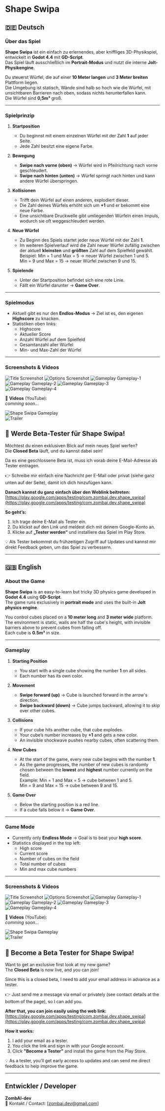 # Shape Swipa

## 🇩🇪 Deutsch

### Über das Spiel
**Shape Swipa** ist ein einfach zu erlernendes, aber kniffliges 3D-Physikspiel, entwickelt in **Godot 4.4** mit **GD-Script**.  
Das Spiel läuft ausschließlich im **Portrait-Modus** und nutzt die interne **Jolt-Physikengine**.

Du steuerst Würfel, die auf einer **10 Meter langen** und **3 Meter breiten** Plattform liegen.  
Die Umgebung ist statisch, Wände sind halb so hoch wie die Würfel, mit unsichtbaren Barrieren nach oben, sodass nichts herunterfallen kann.  
Die Würfel sind **0,5m³** groß.

---

### Spielprinzip
1. **Startposition**  
   - Du beginnst mit einem einzelnen Würfel mit der Zahl **1** auf jeder Seite.  
   - Jede Zahl besitzt eine eigene Farbe.

2. **Bewegung**  
   - **Swipe nach vorne (oben)** → Würfel wird in Pfeilrichtung nach vorne geschleudert.  
   - **Swipe nach hinten (unten)** → Würfel springt nach hinten und kann andere Würfel überspringen.

3. **Kollisionen**  
   - Trifft dein Würfel auf einen anderen, explodiert dieser.  
   - Die Zahl deines Würfels erhöht sich um **+1** und er bekommt eine neue Farbe.  
   - Eine unsichtbare Druckwelle gibt umliegenden Würfeln einen Impuls, wodurch sie oft weggeschleudert werden.

4. **Neue Würfel**  
   - Zu Beginn des Spiels startet jeder neue Würfel mit der Zahl **1**.  
   - Im weiteren Spielverlauf wird die Zahl neuer Würfel zufällig zwischen der aktuell **kleinsten** und **größten** Zahl auf dem Spielfeld gewählt.  
     Beispiel: Min = 1 und Max = 5 → neuer Würfel zwischen 1 und 5.  
     Min = 9 und Max = 15 → neuer Würfel zwischen 9 und 15.

5. **Spielende**  
   - Unter der Startposition befindet sich eine rote Linie.  
   - Fällt ein Würfel darunter → **Game Over**.

---

### Spielmodus
- Aktuell gibt es nur den **Endlos-Modus** → Ziel ist es, den eigenen **Highscore** zu knacken.
- Statistiken oben links:
  - Highscore
  - Aktueller Score
  - Anzahl Würfel auf dem Spielfeld
  - Gesamtanzahl aller Würfel
  - Min- und Max-Zahl der Würfel

---

### Screenshots & Videos

![Title Screenshot](assets/title.jpg)
![Options Screenshot](assets/options.jpg)
![Gameplay Gameplay-1](assets/gameplay-1.jpg)
![Gameplay Gameplay-2](assets/gameplay-2.jpg)
![Gameplay Gameplay-3](assets/gameplay-3.jpg)
![Gameplay Gameplay-4](assets/gameplay-4.jpg)

🎥 **Videos** (YouTube):  
_comming soon..._

![Shape Swipa Gameplay](https://youtube.com/...)  
![Trailer](https://youtube.com/...)

## 🚀 Werde Beta-Tester für **Shape Swipa**!

Möchtest du einen exklusiven Blick auf mein neues Spiel werfen?  
Die **Closed Beta** läuft, und du kannst dabei sein!

Da es eine geschlossene Beta ist, muss ich vorab deine E-Mail-Adresse als Tester eintragen.  

👉 Schreibe mir einfach eine Nachricht per E-Mail oder privat (siehe ganz unten auf der Seite), damit ich dich hinzufügen kann.

**Danach kannst du ganz einfach über den Weblink beitreten:**  
[https://play.google.com/apps/testing/com.zombai.dev.shape_swipa](https://play.google.com/apps/testing/com.zombai.dev.shape_swipa)

**So geht’s:**  
1. Ich trage deine E-Mail als Tester ein.  
2. Du klickst auf den Link und meldest dich mit deinem Google-Konto an.  
3. Klicke auf **„Tester werden“** und installiere das Spiel im Play Store.

💡 Als Tester bekommst du frühzeitigen Zugriff auf Updates und kannst mir direkt Feedback geben, um das Spiel zu verbessern.

---

## 🇬🇧 English

### About the Game
**Shape Swipa** is an easy-to-learn but tricky 3D physics game developed in **Godot 4.4** using **GD-Script**.  
The game runs exclusively in **portrait mode** and uses the built-in **Jolt physics engine**.

You control cubes placed on a **10 meter long** and **3 meter wide** platform.  
The environment is static, walls are half the cube's height, with invisible barriers above to prevent cubes from falling off.  
Each cube is **0.5m³** in size.

---

### Gameplay
1. **Starting Position**  
   - You start with a single cube showing the number **1** on all sides.  
   - Each number has its own color.

2. **Movement**  
   - **Swipe forward (up)** → Cube is launched forward in the arrow's direction.  
   - **Swipe backward (down)** → Cube jumps backward, allowing it to skip over other cubes.

3. **Collisions**  
   - If your cube hits another cube, that cube explodes.  
   - Your cube’s number increases by **+1** and gets a new color.  
   - An invisible shockwave pushes nearby cubes, often scattering them.

4. **New Cubes**  
   - At the start of the game, every new cube begins with the number **1**.  
   - As the game progresses, the number of new cubes is randomly chosen between the **lowest** and **highest** number currently on the field.  
     Example: Min = 1 and Max = 5 → cube between 1 and 5.  
     Min = 9 and Max = 15 → cube between 9 and 15.

5. **Game Over**  
   - Below the starting position is a red line.  
   - If a cube falls below it → **Game Over**.

---

### Game Mode
- Currently only **Endless Mode** → Goal is to beat your **high score**.
- Statistics displayed in the top left:
  - High score
  - Current score
  - Number of cubes on the field
  - Total number of cubes
  - Min and max cube numbers

---

### Screenshots & Videos

![Title Screenshot](assets/title.jpg)
![Options Screenshot](assets/options.jpg)
![Gameplay Gameplay-1](assets/gameplay-1.jpg)
![Gameplay Gameplay-2](assets/gameplay-2.jpg)
![Gameplay Gameplay-3](assets/gameplay-3.jpg)
![Gameplay Gameplay-4](assets/gameplay-4.jpg)

🎥 **Videos** (YouTube):  
_comming soon..._

![Shape Swipa Gameplay](https://youtube.com/...)  
![Trailer](https://youtube.com/...)

## 🚀 Become a Beta Tester for **Shape Swipa**!

Want to get an exclusive first look at my new game?  
The **Closed Beta** is now live, and you can join!

Since this is a closed beta, I need to add your email address in advance as a tester.  

👉 Just send me a message via email or privately (see contact details at the bottom of the page), so I can add you.

**After that, you can join easily using the web link:**  
[https://play.google.com/apps/testing/com.zombai.dev.shape_swipa](https://play.google.com/apps/testing/com.zombai.dev.shape_swipa)

**How it works:**  
1. I add your email as a tester.  
2. You click the link and sign in with your Google account.  
3. Click **"Become a Tester"** and install the game from the Play Store.

💡 As a tester, you’ll get early access to updates and can send me direct feedback to help improve the game.

---

## Entwickler / Developer
**ZombAI-dev**  
📧 Kontakt / Contact: [zombai.dev@gmail.com]  
